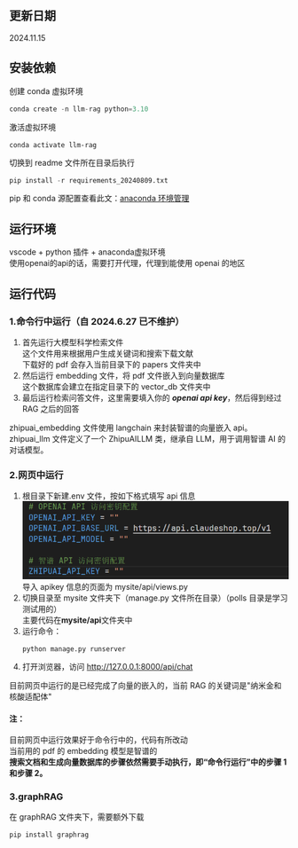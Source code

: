 ## 更新日期
2024.11.15

## 安装依赖

创建 conda 虚拟环境

```python
conda create -n llm-rag python=3.10
```

激活虚拟环境

```
conda activate llm-rag
```

切换到 readme 文件所在目录后执行

```python
pip install -r requirements_20240809.txt
```

pip 和 conda 源配置查看此文：[anaconda 环境管理](https://www.yuque.com/u39067637/maezfz/syzlisxdbqmp7k6s)

## 运行环境

vscode + python 插件 + anaconda虚拟环境  
使用openai的api的话，需要打开代理，代理到能使用 openai 的地区

## 运行代码

### 1.命令行中运行（自 2024.6.27 已不维护）

1. 首先运行大模型科学检索文件  
   这个文件用来根据用户生成关键词和搜索下载文献  
   下载好的 pdf 会存入当前目录下的 papers 文件夹中
2. 然后运行 embedding 文件，将 pdf 文件嵌入到向量数据库  
   这个数据库会建立在指定目录下的 vector_db 文件夹中
3. 最后运行检索问答文件，这里需要填入你的 **_openai api key_**，然后得到经过 RAG 之后的回答

zhipuai_embedding 文件使用 langchain 来封装智谱的向量嵌入 api。  
zhipuai_llm 文件定义了一个 ZhipuAILLM 类，继承自 LLM，用于调用智谱 AI 的对话模型。

### 2.网页中运行

1. 根目录下新建.env 文件，按如下格式填写 api 信息
   ![alt text](envimage.png)
   导入 apikey 信息的页面为 mysite/api/views.py
2. 切换目录至 mysite 文件夹下（manage.py 文件所在目录）（polls 目录是学习测试用的）  
   主要代码在**mysite/api**文件夹中
3. 运行命令：
   ```
   python manage.py runserver
   ```
4. 打开浏览器，访问 http://127.0.0.1:8000/api/chat

目前网页中运行的是已经完成了向量的嵌入的，当前 RAG 的关键词是"纳米金和核酸适配体"

#### 注：

目前网页中运行效果好于命令行中的，代码有所改动  
当前用的 pdf 的 embedding 模型是智谱的  
**搜索文档和生成向量数据库的步骤依然需要手动执行，即“命令行运行”中的步骤 1 和步骤 2。**

### 3.graphRAG

在 graphRAG 文件夹下，需要额外下载

```python
pip install graphrag
```
